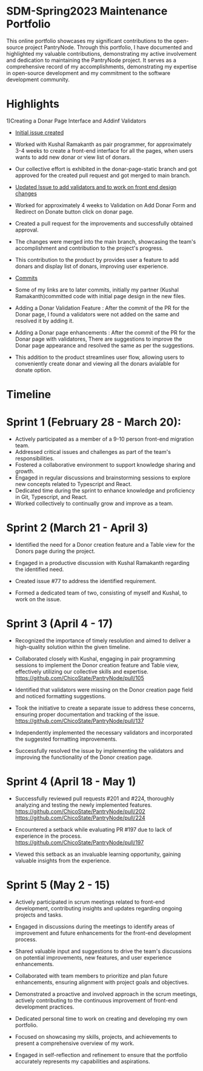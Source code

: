 # SDM-Spring2023 Maintenance Portfolio
This online portfolio showcases my significant contributions to the open-source project PantryNode. Through this portfolio, I have documented and highlighted my valuable contributions, demonstrating my active involvement and dedication to maintaining the PantryNode project. It serves as a comprehensive record of my accomplishments, demonstrating my expertise in open-source development and my commitment to the software development community.

# Highlights
 1)Creating a Donar Page Interface and Addinf Validators

- [Initial issue created](https://github.com/ChicoState/PantryNode/issues/77)

- Worked with Kushal Ramakanth as pair programmer, for approximately 3-4 weeks to create a front-end interface for all the pages, when users wants to add new donar or view list of donars. 

- Our collective effort is exhibited in the donar-page-static branch and got approved for the created pull request and got merged to main branch.

- [Updated Issue to add validators and to work on front end design changes](https://github.com/ChicoState/PantryNode/pull/137)

- Worked for approximately 4 weeks to Validation on Add Donar Form and Redirect on Donate button click on donar page.

- Created a pull request for the improvements and successfully obtained approval.

- The changes were merged into the main branch, showcasing the team's accomplishment and contribution to the project's progress.


- This contribution to the product by provides user a feature to add donars and display list of donars, improving user experience.

- [Commits](https://github.com/ChicoState/PantryNode/pull/137/commits)

- Some of my links are to later commits, initially my partner (Kushal Ramakanth)committed code with initial page design in the new files.

- Adding a Donar Validation Feature :  After the commit of the PR for the Donar page, I found a validators were not added on the same and resolved it by adding it.

- Adding a Donar page enhancements :  After the commit of the PR for the Donar page with validatores, There are suggestions to improve the Donar page appearance and resolved the same as per the suggestions.

- This addition to the product streamlines user flow, allowing users to conveniently create donar and viewing all the donars avialable for donate option.

# Timeline

# Sprint 1 (February 28 - March 20):
  - Actively participated as a member of a 9-10 person front-end migration team.
  - Addressed critical issues and challenges as part of the team's responsibilities.
  - Fostered a collaborative environment to support knowledge sharing and growth.
  - Engaged in regular discussions and brainstorming sessions to explore new concepts related to Typescript and React.
  - Dedicated time during the sprint to enhance knowledge and proficiency in Git, Typescript, and React.
  - Worked collectively to continually grow and improve as a team.

# Sprint 2 (March 21 - April 3)
  - Identified the need for a Donor creation feature and a Table view for the Donors page during the project.

  - Engaged in a productive discussion with Kushal Ramakanth regarding the identified need.

  - Created issue #77 to address the identified requirement.

  - Formed a dedicated team of two, consisting of myself and Kushal, to work on the issue.

# Sprint 3 (April 4 - 17)

  - Recognized the importance of timely resolution and aimed to deliver a high-quality solution within the given timeline.

  - Collaborated closely with Kushal, engaging in pair programming sessions to implement the Donor creation feature and Table view, effectively utilizing our collective skills and expertise. https://github.com/ChicoState/PantryNode/pull/105

  - Identified that validators were missing on the Donor creation page field and noticed formatting suggestions.

  - Took the initiative to create a separate issue to address these concerns, ensuring proper documentation and tracking of the issue.
    https://github.com/ChicoState/PantryNode/pull/137

  - Independently implemented the necessary validators and incorporated the suggested formatting improvements.

  - Successfully resolved the issue by implementing the validators and improving the functionality of the Donor creation page.


# Sprint 4 (April 18 - May 1)
- Successfully reviewed pull requests #201 and #224, thoroughly analyzing and testing the newly implemented features. https://github.com/ChicoState/PantryNode/pull/202 https://github.com/ChicoState/PantryNode/pull/224

- Encountered a setback while evaluating PR #197 due to lack of experience in the process. https://github.com/ChicoState/PantryNode/pull/197

- Viewed this setback as an invaluable learning opportunity, gaining valuable insights from the experience.

# Sprint 5 (May 2 - 15)

- Actively participated in scrum meetings related to front-end development, contributing insights and updates regarding ongoing projects and tasks.

- Engaged in discussions during the meetings to identify areas of improvement and future enhancements for the front-end development process.

- Shared valuable input and suggestions to drive the team's discussions on potential improvements, new features, and user experience enhancements.

- Collaborated with team members to prioritize and plan future enhancements, ensuring alignment with project goals and objectives.

- Demonstrated a proactive and involved approach in the scrum meetings, actively contributing to the continuous improvement of front-end development practices.

- Dedicated personal time to work on creating and developing my own portfolio.

- Focused on showcasing my skills, projects, and achievements to present a comprehensive overview of my work.

- Engaged in self-reflection and refinement to ensure that the portfolio accurately represents my capabilities and aspirations.
